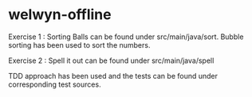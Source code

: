 # welwyn-offline

Exercise 1 : Sorting Balls can be found under src/main/java/sort. 
Bubble sorting has been used to sort the numbers. 

Exercise 2 : Spell it out can be found under src/main/java/spell

TDD approach has been used and the tests can be found under corresponding test sources. 
